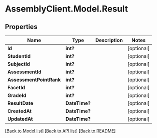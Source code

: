 # AssemblyClient.Model.Result
## Properties

Name | Type | Description | Notes
------------ | ------------- | ------------- | -------------
**Id** | **int?** |  | [optional] 
**StudentId** | **int?** |  | [optional] 
**SubjectId** | **int?** |  | [optional] 
**AssessmentId** | **int?** |  | [optional] 
**AssessmentPointRank** | **int?** |  | [optional] 
**FacetId** | **int?** |  | [optional] 
**GradeId** | **int?** |  | [optional] 
**ResultDate** | **DateTime?** |  | [optional] 
**CreatedAt** | **DateTime?** |  | [optional] 
**UpdatedAt** | **DateTime?** |  | [optional] 

[[Back to Model list]](../README.md#documentation-for-models) [[Back to API list]](../README.md#documentation-for-api-endpoints) [[Back to README]](../README.md)

